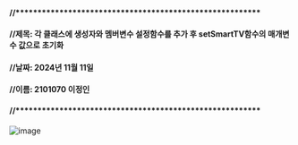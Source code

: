 #### //********************************************************
#### //제목: 각 클래스에 생성자와 멤버변수 설정함수를 추가 후 setSmartTV함수의 매개변수 값으로 초기화
#### //날짜: 2024년 11월 11일
#### //이름: 2101070 이정인
#### //********************************************************


![image](https://github.com/user-attachments/assets/9d7595dd-fa07-49c0-99de-3fc0c1d49e53)
